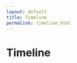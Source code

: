 ```yaml
---
layout: default
title: Timeline
permalink: timeline.html
---
```


# Timeline

<script type="text/javascript" src="/scripts/d3.min.js"></script>
<script type="text/javascript" src="/scripts/gantt-chart-d3.js"></script>
<div>
<script type="text/javascript" src="/scripts/gantt.js"></script>
</div>
